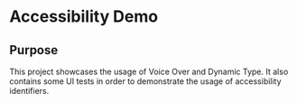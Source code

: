 #  Accessibility Demo

## Purpose 

This project showcases the usage of Voice Over and Dynamic Type.
It also contains some UI tests in order to demonstrate the usage of accessibility identifiers.

